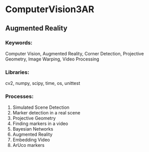 # ComputerVision3AR
<h2>Augmented Reality</h2>  
<h3>Keywords:</h3>
<p>Computer Vision, Augmented Reality, Corner Detection, Projective Geometry, Image Warping, Video Processing</p>
<h3>Libraries:</h3>
<p>cv2, numpy, scipy, time, os, unittest</p>

<h3>Processes:</h3>
<p>
<ol>
<li>Simulated Scene Detection</li>
<li>Marker detection in a real scene</li>
<li>Projective Geometry</li>
<li>Finding markers in a video</li></ul></li>
<li>Bayesian Networks</li>
<li>Augmented Reality</li>
<li>Embedding Video</li>
<li>ArUco markers</li>
</ol>
</p>
